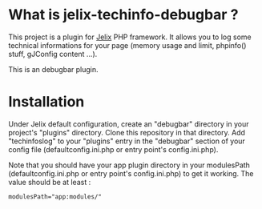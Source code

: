 What is jelix-techinfo-debugbar ?
==============================

This project is a plugin for [Jelix](http://jelix.org) PHP framework. It allows you to log some technical informations for your page (memory usage and limit, phpinfo() stuff, gJConfig content ...).

This is an debugbar plugin.



Installation
============

Under Jelix default configuration, create an "debugbar" directory in your project's "plugins" directory.
Clone this repository in that directory.
Add "techinfoslog" to your "plugins" entry in the "debugbar" section of your config file (defaultconfig.ini.php or entry point's config.ini.php).

Note that you should have your app plugin directory in your modulesPath (defaultconfig.ini.php or entry point's config.ini.php) to get it working.
The value should be at least :

    modulesPath="app:modules/"




